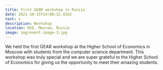 ```yaml
---
title: First GEAR workshop in Russia
date: 2021-10-15T14:00:32.826Z
text: s
description: Workshop
location: HSE, Moscow, Russia
image: img/event-image-3.jpg
---
```

We held the first GEAR workshop at the Higher School of Economics in Moscow with students from the computer science department. This workshop was truly special and we are super grateful to the Higher School of Economics for giving us the opportunity to meet their amazing students.